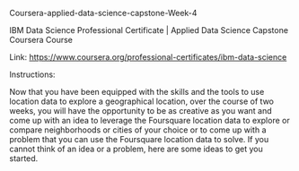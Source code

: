 Coursera-applied-data-science-capstone-Week-4

IBM Data Science Professional Certificate | Applied Data Science Capstone Coursera Course

Link: https://www.coursera.org/professional-certificates/ibm-data-science 

Instructions: 

Now that you have been equipped with the skills and the tools to use location data to explore a geographical location, over the course of two weeks, you will have the opportunity to be as creative as you want and come up with an idea to leverage the Foursquare location data to explore or compare neighborhoods or cities of your choice or to come up with a problem that you can use the Foursquare location data to solve. If you cannot think of an idea or a problem, here are some ideas to get you started.
